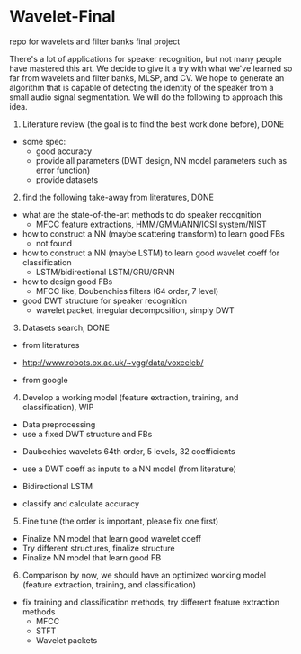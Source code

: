 # Wavelet-Final
repo for wavelets and filter banks final project

There's a lot of applications for speaker recognition, but not many people have mastered this art. We decide to give it a try with what we've learned so far from wavelets and filter banks, MLSP, and CV. We hope to generate an algorithm that is capable of detecting the identity of the speaker from a small audio signal segmentation. We will do the following to approach this idea.  

1. Literature review (the goal is to find the best work done before), DONE  
  * some spec:  
    - good accuracy
    - provide all parameters (DWT design, NN model parameters such as error function)
    - provide datasets
    
    
2. find the following take-away from literatures, DONE  
 * what are the state-of-the-art methods to do speaker recognition
   - MFCC feature extractions, HMM/GMM/ANN/ICSI system/NIST
 * how to construct a NN (maybe scattering transform) to learn good FBs
   - not found
 * how to construct a NN (maybe LSTM) to learn good wavelet coeff for classification
   - LSTM/bidirectional LSTM/GRU/GRNN
 * how to design good FBs
   - MFCC like, Doubenchies filters (64 order, 7 level)
 * good DWT structure for speaker recognition
   - wavelet packet, irregular decomposition, simply DWT

3. Datasets search, DONE  
  * from literatures  
   - http://www.robots.ox.ac.uk/~vgg/data/voxceleb/
  * from google  
  
4. Develop a working model (feature extraction, training, and classification), WIP
  * Data preprocessing  
  * use a fixed DWT structure and FBs  
   - Daubechies wavelets 64th order, 5 levels, 32 coefficients  
  * use a DWT coeff as inputs to a NN model (from literature)  
   - Bidirectional LSTM  
  * classify and calculate accuracy  
  
5. Fine tune (the order is important, please fix one first)  
  * Finalize NN model that learn good wavelet coeff  
  * Try different structures, finalize structure  
  * Finalize NN model that learn good FB  

6. Comparison
  by now, we should have an optimized working model (feature extraction, training, and classification)  
  * fix training and classification methods, try different feature extraction methods  
    - MFCC
    - STFT
    - Wavelet packets
  

